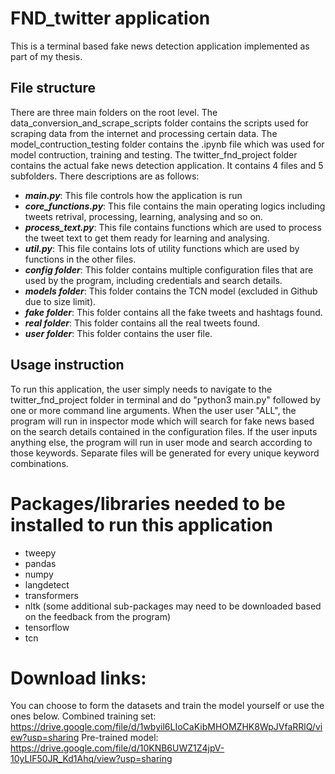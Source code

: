# FND_twitter application
This is a terminal based fake news detection application implemented as part of my thesis.

## File structure
There are three main folders on the root level. The data_conversion_and_scrape_scripts folder contains the scripts used for scraping data from the internet and processing certain data. The model_contruction_testing folder contains the .ipynb file which was used for model contruction, training and testing. The twitter_fnd_project folder contains the actual fake news detection application. It contains 4 files and 5 subfolders. There descriptions are as follows:

- ***main.py***: This file controls how the application is run
- ***core_functions.py***: This file contains the main operating logics including tweets retrival, processing, learning, analysing and so on.
- ***process_text.py***: This file contains functions which are used to process the tweet text to get them ready for learning and analysing.
- ***util.py***: This file contains lots of utility functions which are used by functions in the other files.
- ***config folder***: This folder contains multiple configuration files that are used by the program, including credentials and search details.
- ***models folder***:  This folder contains the TCN model (excluded in Github due to size limit).
- ***fake folder***:  This folder contains all the fake tweets and hashtags found.
- ***real folder***:  This folder contains all the real tweets found.
- ***user folder***: This folder contains the user file.

## Usage instruction
To run this application, the user simply needs to navigate to the twitter_fnd_project folder in terminal and do "python3 main.py" followed by one or more command line arguments. When the user user "ALL", the program will run in inspector mode which will search for fake news based on the search details contained in the configuration files. If the user inputs anything else, the program will run in user mode and search according to those keywords. Separate files will be generated for every unique keyword combinations.

# Packages/libraries needed to be installed to run this application
- tweepy
- pandas
- numpy
- langdetect
- transformers
- nltk (some additional sub-packages may need to be downloaded based on the feedback from the program)
- tensorflow
- tcn

# Download links:
You can choose to form the datasets and train the model yourself or use the ones below.
Combined training set: https://drive.google.com/file/d/1wbyil6LIoCaKibMHOMZHK8WpJVfaRRlQ/view?usp=sharing
Pre-trained model: https://drive.google.com/file/d/10KNB6UWZ1Z4jpV-10yLIF50JR_Kd1Ahq/view?usp=sharing
